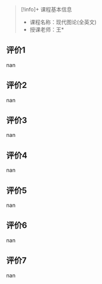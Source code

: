 >[!info]+ 课程基本信息
>
> - 课程名称：现代图论(全英文)
> - 授课老师：王*

## 评价1

nan
## 评价2

nan
## 评价3

nan
## 评价4

nan
## 评价5

nan
## 评价6

nan
## 评价7

nan
